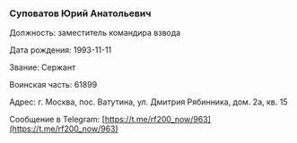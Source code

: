 ### Суповатов Юрий Анатольевич

Должность: заместитель командира взвода

Дата рождения: 1993-11-11

Звание: Сержант

Воинская часть: 61899

Адрес: г. Москва, пос. Ватутина, ул. Дмитрия Рябинника, дом. 2а, кв. 15

Сообщение в Telegram: [https://t.me/rf200_now/963](https://t.me/rf200_now/963)
